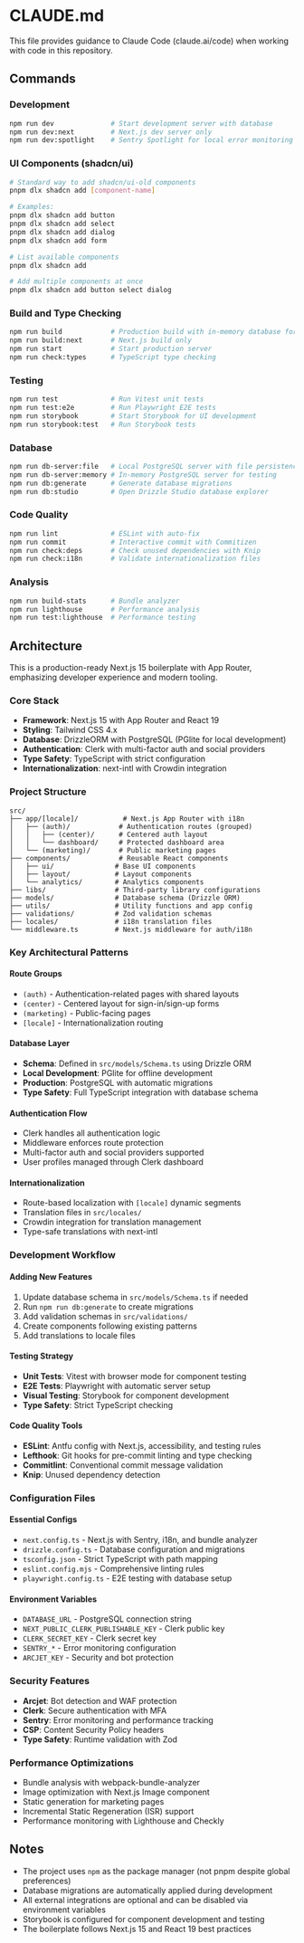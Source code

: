 # CLAUDE.md

This file provides guidance to Claude Code (claude.ai/code) when working with code in this repository.

## Commands

### Development
```bash
npm run dev              # Start development server with database
npm run dev:next         # Next.js dev server only
npm run dev:spotlight    # Sentry Spotlight for local error monitoring
```

### UI Components (shadcn/ui)
```bash
# Standard way to add shadcn/ui-old components
pnpm dlx shadcn add [component-name]

# Examples:
pnpm dlx shadcn add button
pnpm dlx shadcn add select
pnpm dlx shadcn add dialog
pnpm dlx shadcn add form

# List available components
pnpm dlx shadcn add

# Add multiple components at once
pnpm dlx shadcn add button select dialog
```

### Build and Type Checking
```bash
npm run build            # Production build with in-memory database for tests
npm run build:next       # Next.js build only
npm run start            # Start production server
npm run check:types      # TypeScript type checking
```

### Testing
```bash
npm run test             # Run Vitest unit tests
npm run test:e2e         # Run Playwright E2E tests
npm run storybook        # Start Storybook for UI development
npm run storybook:test   # Run Storybook tests
```

### Database
```bash
npm run db-server:file   # Local PostgreSQL server with file persistence
npm run db-server:memory # In-memory PostgreSQL server for testing
npm run db:generate      # Generate database migrations
npm run db:studio        # Open Drizzle Studio database explorer
```

### Code Quality
```bash
npm run lint             # ESLint with auto-fix
npm run commit           # Interactive commit with Commitizen
npm run check:deps       # Check unused dependencies with Knip
npm run check:i18n       # Validate internationalization files
```

### Analysis
```bash
npm run build-stats      # Bundle analyzer
npm run lighthouse       # Performance analysis
npm run test:lighthouse  # Performance testing
```

## Architecture

This is a production-ready Next.js 15 boilerplate with App Router, emphasizing developer experience and modern tooling.

### Core Stack
- **Framework**: Next.js 15 with App Router and React 19
- **Styling**: Tailwind CSS 4.x
- **Database**: DrizzleORM with PostgreSQL (PGlite for local development)
- **Authentication**: Clerk with multi-factor auth and social providers
- **Type Safety**: TypeScript with strict configuration
- **Internationalization**: next-intl with Crowdin integration

### Project Structure
```
src/
├── app/[locale]/           # Next.js App Router with i18n
│   ├── (auth)/            # Authentication routes (grouped)
│   │   ├── (center)/      # Centered auth layout
│   │   └── dashboard/     # Protected dashboard area
│   └── (marketing)/       # Public marketing pages
├── components/            # Reusable React components
│   ├── ui/               # Base UI components
│   ├── layout/           # Layout components
│   └── analytics/        # Analytics components
├── libs/                 # Third-party library configurations
├── models/               # Database schema (Drizzle ORM)
├── utils/                # Utility functions and app config
├── validations/          # Zod validation schemas
├── locales/              # i18n translation files
└── middleware.ts         # Next.js middleware for auth/i18n
```

### Key Architectural Patterns

#### Route Groups
- `(auth)` - Authentication-related pages with shared layouts
- `(center)` - Centered layout for sign-in/sign-up forms
- `(marketing)` - Public-facing pages
- `[locale]` - Internationalization routing

#### Database Layer
- **Schema**: Defined in `src/models/Schema.ts` using Drizzle ORM
- **Local Development**: PGlite for offline development
- **Production**: PostgreSQL with automatic migrations
- **Type Safety**: Full TypeScript integration with database schema

#### Authentication Flow
- Clerk handles all authentication logic
- Middleware enforces route protection
- Multi-factor auth and social providers supported
- User profiles managed through Clerk dashboard

#### Internationalization
- Route-based localization with `[locale]` dynamic segments
- Translation files in `src/locales/`
- Crowdin integration for translation management
- Type-safe translations with next-intl

### Development Workflow

#### Adding New Features
1. Update database schema in `src/models/Schema.ts` if needed
2. Run `npm run db:generate` to create migrations
3. Add validation schemas in `src/validations/`
4. Create components following existing patterns
5. Add translations to locale files

#### Testing Strategy
- **Unit Tests**: Vitest with browser mode for component testing
- **E2E Tests**: Playwright with automatic server setup
- **Visual Testing**: Storybook for component development
- **Type Safety**: Strict TypeScript checking

#### Code Quality Tools
- **ESLint**: Antfu config with Next.js, accessibility, and testing rules
- **Lefthook**: Git hooks for pre-commit linting and type checking
- **Commitlint**: Conventional commit message validation
- **Knip**: Unused dependency detection

### Configuration Files

#### Essential Configs
- `next.config.ts` - Next.js with Sentry, i18n, and bundle analyzer
- `drizzle.config.ts` - Database configuration and migrations
- `tsconfig.json` - Strict TypeScript with path mapping
- `eslint.config.mjs` - Comprehensive linting rules
- `playwright.config.ts` - E2E testing with database setup

#### Environment Variables
- `DATABASE_URL` - PostgreSQL connection string
- `NEXT_PUBLIC_CLERK_PUBLISHABLE_KEY` - Clerk public key
- `CLERK_SECRET_KEY` - Clerk secret key
- `SENTRY_*` - Error monitoring configuration
- `ARCJET_KEY` - Security and bot protection

### Security Features
- **Arcjet**: Bot detection and WAF protection
- **Clerk**: Secure authentication with MFA
- **Sentry**: Error monitoring and performance tracking
- **CSP**: Content Security Policy headers
- **Type Safety**: Runtime validation with Zod

### Performance Optimizations
- Bundle analysis with webpack-bundle-analyzer
- Image optimization with Next.js Image component
- Static generation for marketing pages
- Incremental Static Regeneration (ISR) support
- Performance monitoring with Lighthouse and Checkly

## Notes

- The project uses `npm` as the package manager (not pnpm despite global preferences)
- Database migrations are automatically applied during development
- All external integrations are optional and can be disabled via environment variables
- Storybook is configured for component development and testing
- The boilerplate follows Next.js 15 and React 19 best practices
